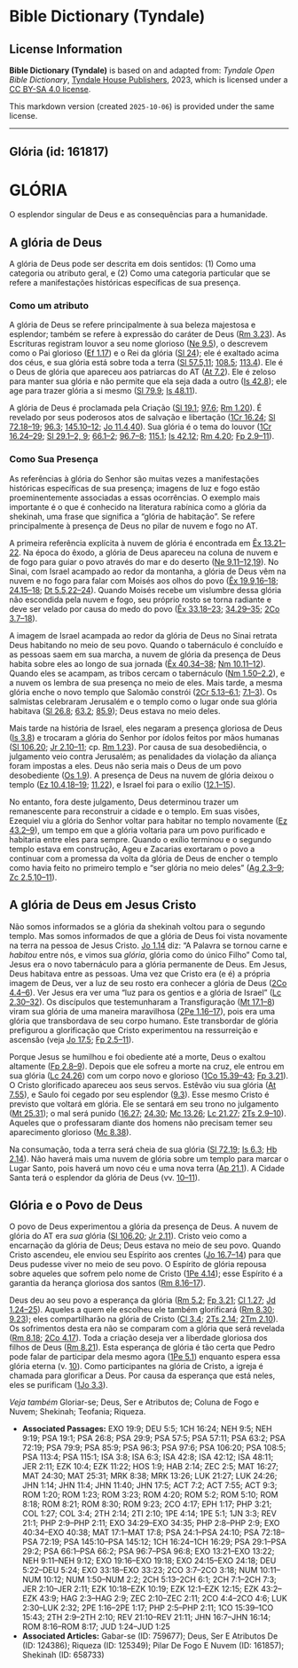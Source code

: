 # Bible Dictionary (Tyndale)

## License Information

**Bible Dictionary (Tyndale)** is based on and adapted from: _Tyndale Open Bible Dictionary_, [Tyndale House Publishers](https://tyndaleopenresources.com/), 2023, which is licensed under a [CC BY-SA 4.0 license](https://creativecommons.org/licenses/by-sa/4.0/legalcode.en).

This markdown version (created `2025-10-06`) is provided under the same license.



--------------------------------

## Glória (id: 161817)

GLÓRIA
======

O esplendor singular de Deus e as consequências para a humanidade.

A glória de Deus
----------------

A glória de Deus pode ser descrita em dois sentidos: (1\) Como uma categoria ou atributo geral, e (2\) Como uma categoria particular que se refere a manifestações históricas específicas de sua presença.

### Como um atributo

A glória de Deus se refere principalmente à sua beleza majestosa e esplendor; também se refere à expressão do caráter de Deus ([Rm 3\.23](https://ref.ly/Rom3:23)). As Escrituras registram louvor a seu nome glorioso ([Ne 9\.5](https://ref.ly/Neh9:5)), o descrevem como o Pai glorioso ([Ef 1\.17](https://ref.ly/Eph1:17)) e o Rei da glória ([Sl 24](https://ref.ly/Ps24:1-Ps24:10)); ele é exaltado acima dos céus, e sua glória está sobre toda a terra ([Sl 57\.5,11](https://ref.ly/Ps57:5); [108\.5](https://ref.ly/Ps108:5); [113\.4](https://ref.ly/Ps113:4)). Ele é o Deus de glória que apareceu aos patriarcas do AT ([At 7\.2](https://ref.ly/Acts7:2)). Ele é zeloso para manter sua glória e não permite que ela seja dada a outro ([Is 42\.8](https://ref.ly/Isa42:8)); ele age para trazer glória a si mesmo ([Sl 79\.9](https://ref.ly/Ps79:9); [Is 48\.11](https://ref.ly/Isa48:11)).

A glória de Deus é proclamada pela Criação ([Sl 19\.1](https://ref.ly/Ps19:1); [97\.6](https://ref.ly/Ps97:6); [Rm 1\.20](https://ref.ly/Rom1:20)). É revelado por seus poderosos atos de salvação e libertação ([1Cr 16\.24](https://ref.ly/1Chr16:24); [Sl 72\.18–19](https://ref.ly/Ps72:18-Ps72:19); [96\.3](https://ref.ly/Ps96:3); [145\.10–12](https://ref.ly/Ps145:10-Ps145:12); [Jo 11\.4,40](https://ref.ly/John11:4)). Sua glória é o tema do louvor ([1Cr 16\.24–29](https://ref.ly/1Chr16:24-1Chr16:29); [Sl 29\.1–2, 9](https://ref.ly/Ps29:1-Ps29:2); [66\.1–2](https://ref.ly/Ps66:1-Ps66:2); [96\.7–8](https://ref.ly/Ps96:7-Ps96:8); [115\.1](https://ref.ly/Ps115:1); [Is 42\.12](https://ref.ly/Isa42:12); [Rm 4\.20](https://ref.ly/Rom4:20); [Fp 2\.9–11](https://ref.ly/Phil2:9-Phil2:11)).

### Como Sua Presença

As referências à glória do Senhor são muitas vezes a manifestações históricas específicas de sua presença; imagens de luz e fogo estão proeminentemente associadas a essas ocorrências. O exemplo mais importante é o que é conhecido na literatura rabínica como a glória da shekinah, uma frase que significa a “glória de habitação”. Se refere principalmente à presença de Deus no pilar de nuvem e fogo no AT.

A primeira referência explícita à nuvem de glória é encontrada em [Êx 13\.21–22](https://ref.ly/Exod13:21-Exod13:22). Na época do êxodo, a glória de Deus apareceu na coluna de nuvem e de fogo para guiar o povo através do mar e do deserto ([Ne 9\.11–12,19](https://ref.ly/Neh9:11-Neh9:12)). No Sinai, com Israel acampado ao redor da montanha, a glória de Deus vêm na nuvem e no fogo para falar com Moisés aos olhos do povo ([Êx 19\.9,16–18](https://ref.ly/Exod19:9); [24\.15–18](https://ref.ly/Exod24:15-Exod24:18); [Dt 5\.5,22–24](https://ref.ly/Deut5:5)). Quando Moisés recebe um vislumbre dessa glória não escondida pela nuvem e fogo, seu próprio rosto se torna radiante e deve ser velado por causa do medo do povo ([Êx 33\.18–23](https://ref.ly/Exod33:18-Exod33:23); [34\.29–35](https://ref.ly/Exod34:29-Exod34:35); [2Co 3\.7–18](https://ref.ly/2Cor3:7-2Cor3:18)).

A imagem de Israel acampada ao redor da glória de Deus no Sinai retrata Deus habitando no meio de seu povo. Quando o tabernáculo é concluído e as pessoas saem em sua marcha, a nuvem de glória da presença de Deus habita sobre eles ao longo de sua jornada ([Êx 40\.34–38](https://ref.ly/Exod40:34-Exod40:38); [Nm 10\.11–12](https://ref.ly/Num10:11-Num10:12)). Quando eles se acampam, as tribos cercam o tabernáculo ([Nm 1\.50–2\.2](https://ref.ly/Num1:50-Num2:2)), e a nuvem os lembra de sua presença no meio de eles. Mais tarde, a mesma glória enche o novo templo que Salomão constrói ([2Cr 5\.13–6\.1](https://ref.ly/2Chr5:13-2Chr6:1); [7\.1–3](https://ref.ly/2Chr7:1-2Chr7:3)). Os salmistas celebraram Jerusalém e o templo como o lugar onde sua glória habitava ([Sl 26\.8](https://ref.ly/Ps26:8); [63\.2](https://ref.ly/Ps63:2); [85\.9](https://ref.ly/Ps85:9)); Deus estava no meio deles.

Mais tarde na história de Israel, eles negaram a presença gloriosa de Deus ([Is 3\.8](https://ref.ly/Isa3:8)) e trocaram a glória do Senhor por ídolos feitos por mãos humanas ([Sl 106\.20](https://ref.ly/Ps106:20); [Jr 2\.10–11](https://ref.ly/Jer2:10-Jer2:11); cp. [Rm 1\.23](https://ref.ly/Rom1:23)). Por causa de sua desobediência, o julgamento veio contra Jerusalém; as penalidades da violação da aliança foram impostas a eles. Deus não seria mais o Deus de um povo desobediente ([Os 1\.9](https://ref.ly/Hos1:9)). A presença de Deus na nuvem de glória deixou o templo ([Ez 10\.4,18–19](https://ref.ly/Ezek10:4); [11\.22](https://ref.ly/Ezek11:22)), e Israel foi para o exílio ([12\.1–15](https://ref.ly/Ezek12:1-Ezek12:15)).

No entanto, fora deste julgamento, Deus determinou trazer um remanescente para reconstruir a cidade e o templo. Em suas visões, Ezequiel viu a glória do Senhor voltar para habitar no templo novamente ([Ez 43\.2–9](https://ref.ly/Ezek43:2-Ezek43:9)), um tempo em que a glória voltaria para um povo purificado e habitaria entre eles para sempre. Quando o exílio terminou e o segundo templo estava em construção, Ageu e Zacarias exortaram o povo a continuar com a promessa da volta da glória de Deus de encher o templo como havia feito no primeiro templo e “ser glória no meio deles” ([Ag 2\.3–9](https://ref.ly/Hag2:3-Hag2:9); [Zc 2\.5,10–11](https://ref.ly/Zech2:5)).

A glória de Deus em Jesus Cristo
--------------------------------

Não somos informados se a glória da shekinah voltou para o segundo templo. Mas somos informados de que a glória de Deus foi vista novamente na terra na pessoa de Jesus Cristo. [Jo 1\.14](https://ref.ly/John1:14) diz: “A Palavra se tornou carne e *habitou* entre nós, e vimos sua *glória*, glória como do único Filho” Como tal, Jesus era o novo tabernáculo para a glória permanente de Deus. Em Jesus, Deus habitava entre as pessoas. Uma vez que Cristo era (e é) a própria imagem de Deus, ver a luz de seu rosto era conhecer a glória de Deus ([2Co 4\.4–6](https://ref.ly/2Cor4:4-2Cor4:6)). Ver Jesus era ver uma “luz para os gentios e a glória de Israel” ([Lc 2\.30–32](https://ref.ly/Luke2:30-Luke2:32)). Os discípulos que testemunharam a Transfiguração ([Mt 17\.1–8](https://ref.ly/Matt17:1-Matt17:8)) viram sua glória de uma maneira maravilhosa ([2Pe 1\.16–17](https://ref.ly/2Pet1:16-2Pet1:17)), pois era uma glória que transbordava de seu corpo humano. Este transbordar de glória prefigurou a glorificação que Cristo experimentou na ressurreição e ascensão (veja [Jo 17\.5](https://ref.ly/John17:5); [Fp 2\.5–11](https://ref.ly/Phil2:5-Phil2:11)).

Porque Jesus se humilhou e foi obediente até a morte, Deus o exaltou altamente ([Fp 2\.8–9](https://ref.ly/Phil2:8-Phil2:9)). Depois que ele sofreu a morte na cruz, ele entrou em sua glória ([Lc 24\.26](https://ref.ly/Luke24:26)) com um corpo novo e glorioso ([1Co 15\.39–43](https://ref.ly/1Cor15:39-1Cor15:43); [Fp 3\.21](https://ref.ly/Phil3:21)). O Cristo glorificado apareceu aos seus servos. Estêvão viu sua glória ([At 7\.55](https://ref.ly/Acts7:55)), e Saulo foi cegado por seu esplendor ([9\.3](https://ref.ly/Acts9:3)). Esse mesmo Cristo é previsto que voltará em glória. Ele se sentará em seu trono no julgamento ([Mt 25\.31](https://ref.ly/Matt25:31)); o mal será punido ([16\.27](https://ref.ly/Matt16:27); [24\.30](https://ref.ly/Matt24:30); [Mc 13\.26](https://ref.ly/Mark13:26); [Lc 21\.27](https://ref.ly/Luke21:27); [2Ts 2\.9–10](https://ref.ly/2Thess2:9-2Thess2:10)). Aqueles que o professaram diante dos homens não precisam temer seu aparecimento glorioso ([Mc 8\.38](https://ref.ly/Mark8:38)).

Na consumação, toda a terra será cheia de sua glória ([Sl 72\.19](https://ref.ly/Ps72:19); [Is 6\.3](https://ref.ly/Isa6:3); [Hb 2\.14](https://ref.ly/Hab2:14)). Não haverá mais uma nuvem de glória sobre um templo para marcar o Lugar Santo, pois haverá um novo céu e uma nova terra ([Ap 21\.1](https://ref.ly/Rev21:1)). A Cidade Santa terá o esplendor da glória de Deus (vv. [10–11](https://ref.ly/Rev21:10-Rev21:11)).

Glória e o Povo de Deus
-----------------------

O povo de Deus experimentou a glória da presença de Deus. A nuvem de glória do AT era *sua* glória ([Sl 106\.20](https://ref.ly/Ps106:20); [Jr 2\.11](https://ref.ly/Jer2:11)). Cristo veio como a encarnação da glória de Deus; Deus estava no meio de seu povo. Quando Cristo ascendeu, ele enviou seu Espírito aos crentes ([Jo 16\.7–14](https://ref.ly/John16:7-John16:14)) para que Deus pudesse viver no meio de seu povo. O Espírito de glória repousa sobre aqueles que sofrem pelo nome de Cristo ([1Pe 4\.14](https://ref.ly/1Pet4:14)); esse Espírito é a garantia da herança gloriosa dos santos ([Rm 8\.16–17](https://ref.ly/Rom8:16-Rom8:17)).

Deus deu ao seu povo a esperança da glória ([Rm 5\.2](https://ref.ly/Rom5:2); [Fp 3\.21](https://ref.ly/Phil3:21); [Cl 1\.27](https://ref.ly/Col1:27); [Jd 1\.24–25](https://ref.ly/Jude1:24-Jude1:25)). Aqueles a quem ele escolheu ele também glorificará ([Rm 8\.30](https://ref.ly/Rom8:30); [9\.23](https://ref.ly/Rom9:23)); eles compartilharão na glória de Cristo ([Cl 3\.4](https://ref.ly/Col3:4); [2Ts 2\.14](https://ref.ly/2Thess2:14); [2Tm 2\.10](https://ref.ly/2Tim2:10)). Os sofrimentos desta era não se comparam com a glória que será revelada ([Rm 8\.18](https://ref.ly/Rom8:18); [2Co 4\.17](https://ref.ly/2Cor4:17)). Toda a criação deseja ver a liberdade gloriosa dos filhos de Deus ([Rm 8\.21](https://ref.ly/Rom8:21)). Esta esperança de glória é tão certa que Pedro pode falar de participar dela mesmo agora ([1Pe 5\.1](https://ref.ly/1Pet5:1)) enquanto espera essa glória eterna (v. [10](https://ref.ly/Rom5:10)). Como participantes na glória de Cristo, a igreja é chamada para glorificar a Deus. Por causa da esperança que está neles, eles se purificam ([1Jo 3\.3](https://ref.ly/1John3:3)).

*Veja também* Gloriar\-se; Deus, Ser e Atributos de; Coluna de Fogo e Nuvem; Shekinah; Teofania; Riqueza.

* **Associated Passages:** EXO 19:9; DEU 5:5; 1CH 16:24; NEH 9:5; NEH 9:19; PSA 19:1; PSA 26:8; PSA 29:9; PSA 57:5; PSA 57:11; PSA 63:2; PSA 72:19; PSA 79:9; PSA 85:9; PSA 96:3; PSA 97:6; PSA 106:20; PSA 108:5; PSA 113:4; PSA 115:1; ISA 3:8; ISA 6:3; ISA 42:8; ISA 42:12; ISA 48:11; JER 2:11; EZK 10:4; EZK 11:22; HOS 1:9; HAB 2:14; ZEC 2:5; MAT 16:27; MAT 24:30; MAT 25:31; MRK 8:38; MRK 13:26; LUK 21:27; LUK 24:26; JHN 1:14; JHN 11:4; JHN 11:40; JHN 17:5; ACT 7:2; ACT 7:55; ACT 9:3; ROM 1:20; ROM 1:23; ROM 3:23; ROM 4:20; ROM 5:2; ROM 5:10; ROM 8:18; ROM 8:21; ROM 8:30; ROM 9:23; 2CO 4:17; EPH 1:17; PHP 3:21; COL 1:27; COL 3:4; 2TH 2:14; 2TI 2:10; 1PE 4:14; 1PE 5:1; 1JN 3:3; REV 21:1; PHP 2:9–PHP 2:11; EXO 34:29–EXO 34:35; PHP 2:8–PHP 2:9; EXO 40:34–EXO 40:38; MAT 17:1–MAT 17:8; PSA 24:1–PSA 24:10; PSA 72:18–PSA 72:19; PSA 145:10–PSA 145:12; 1CH 16:24–1CH 16:29; PSA 29:1–PSA 29:2; PSA 66:1–PSA 66:2; PSA 96:7–PSA 96:8; EXO 13:21–EXO 13:22; NEH 9:11–NEH 9:12; EXO 19:16–EXO 19:18; EXO 24:15–EXO 24:18; DEU 5:22–DEU 5:24; EXO 33:18–EXO 33:23; 2CO 3:7–2CO 3:18; NUM 10:11–NUM 10:12; NUM 1:50–NUM 2:2; 2CH 5:13–2CH 6:1; 2CH 7:1–2CH 7:3; JER 2:10–JER 2:11; EZK 10:18–EZK 10:19; EZK 12:1–EZK 12:15; EZK 43:2–EZK 43:9; HAG 2:3–HAG 2:9; ZEC 2:10–ZEC 2:11; 2CO 4:4–2CO 4:6; LUK 2:30–LUK 2:32; 2PE 1:16–2PE 1:17; PHP 2:5–PHP 2:11; 1CO 15:39–1CO 15:43; 2TH 2:9–2TH 2:10; REV 21:10–REV 21:11; JHN 16:7–JHN 16:14; ROM 8:16–ROM 8:17; JUD 1:24–JUD 1:25
* **Associated Articles:** Gabar-se (ID: 759677); Deus, Ser E Atributos De (ID: 124386); Riqueza (ID: 125349); Pilar De Fogo E Nuvem (ID: 161857); Shekinah (ID: 658733)

